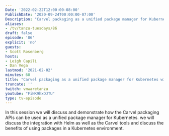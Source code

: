 ```yaml
---
Date: '2022-02-22T12:00:00-08:00'
PublishDate: '2020-09-24T00:00:00-07:00'
Description: "Carvel packaging as a unified package manager for Kubernetes with Scott Rosenberg"
aliases:
- /tv/tanzu-tuesdays/86
draft: false
episode: '86'
explicit: 'no'
guests:
- Scott Rosenberg
hosts:
- Leigh Capili
- Dan Vega
lastmod: '2021-02-02'
minutes: 60
title: "Carvel packaging as a unified package manager for Kubernetes with Scott Rosenberg"
truncate: ''
twitch: vmwaretanzu
youtube: "FiNK9hxDJTU"
type: tv-episode
---
```


In this session we will discuss and demonstrate how the Carvel packaging APIs can be used as a unified package manager for Kubernetes. we will discuss the integration with Helm as well as the Carvel tools and discuss the benefits of using packages in a Kubernetes environment.
